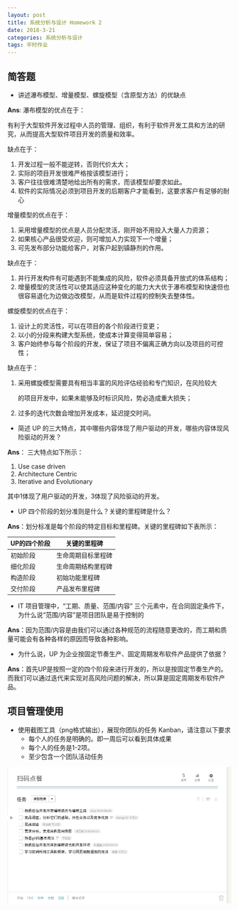 ```yaml
---
layout: post
title: 系统分析与设计 Homework 2
date: 2018-3-21
categories: 系统分析与设计
tags: 平时作业
---
```


## 简答题

+   讲述瀑布模型、增量模型、螺旋模型（含原型方法）的优缺点

**Ans**: 瀑布模型的优点在于：

有利于大型软件开发过程中人员的管理、组织，有利于软件开发工具和方法的研究，从而提高大型软件项目开发的质量和效率。

缺点在于：

1.  开发过程一般不能逆转，否则代价太大；
2.  实际的项目开发很难严格按该模型进行；
3.  客户往往很难清楚地给出所有的需求，而该模型却要求如此。
4.  软件的实际情况必须到项目开发的后期客户才能看到，这要求客户有足够的耐心

增量模型的优点在于：

1.  采用增量模型的优点是人员分配灵活，刚开始不用投入大量人力资源；
2.  如果核心产品很受欢迎，则可增加人力实现下一个增量；
3.  可先发布部分功能给客户，对客户起到镇静剂的作用。

缺点在于：

1.  并行开发构件有可能遇到不能集成的风险，软件必须具备开放式的体系结构；
2.  增量模型的灵活性可以使其适应这种变化的能力大大优于瀑布模型和快速但也很容易退化为边做边改模型，从而是软件过程的控制失去整体性。

螺旋模型的优点在于：
1. 设计上的灵活性，可以在项目的各个阶段进行变更；
2. 以小的分段来构建大型系统，使成本计算变得简单容易；
3. 客户始终参与每个阶段的开发，保证了项目不偏离正确方向以及项目的可控性；

缺点在于：

1.  采用螺旋模型需要具有相当丰富的风险评估经验和专门知识，在风险较大

    的项目开发中，如果未能够及时标识风险，势必造成重大损失；

2.  过多的迭代次数会增加开发成本，延迟提交时间。



*   简述 UP 的三大特点，其中哪些内容体现了用户驱动的开发，哪些内容体现风险驱动的开发？

**Ans**： 三大特点如下所示：

1.  Use case driven
2.  Architecture Centric
3.  Iterative and Evolutionary

其中1体现了用户驱动的开发，3体现了风险驱动的开发。



*   UP 四个阶段的划分准则是什么？关键的里程碑是什么？

**Ans**：划分标准是每个阶段的特定目标和里程碑。关键的里程碑如下表所示：

| UP的四个阶段 | 关键的里程碑    |
| ------- | --------- |
| 初始阶段    | 生命周期目标里程碑 |
| 细化阶段    | 生命周期结构里程碑 |
| 构造阶段    | 初始功能里程碑   |
| 交付阶段    | 产品发布里程碑   |



*   IT 项目管理中，“工期、质量、范围/内容” 三个元素中，在合同固定条件下，为什么说“范围/内容”是项目团队是易于控制的

**Ans**：因为范围/内容是由我们可以通过各种规范的流程随意更改的，而工期和质量可能会有各种各样的原因而导致各种影响。

*   为什么说，UP 为企业按固定节奏生产、固定周期发布软件产品提供了依据？

**Ans**：首先UP是按照一定的四个阶段来进行开发的，所以是按固定节奏生产的。而我们可以通过迭代来实现对高风险问题的解决，所以算是固定周期发布软件产品。

## 项目管理使用

* 使用截图工具（png格式输出），展现你团队的任务 Kanban，请注意以下要求
  * 每个人的任务是明确的。即一周后可以看到具体成果
  * 每个人的任务是1-2项。
  * 至少包含一个团队活动任务

![](https://github.com/SaltyFish123/SaltyFish123.github.io/blob/master/_posts/homework_2_tower_table.png?raw=true)